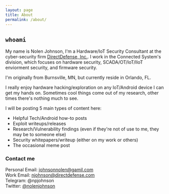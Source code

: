 ```yaml
---
layout: page
title: About
permalink: /about/
---
```


## `whoami`

My name is Nolen Johnson, I'm a Hardware/IoT Security Consultant at the cyber-security firm [DirectDefense, Inc.](https://www.directdefense.com/). I work in the Connected System's division, which focuses on hardware security, SCADA/OT/IoT/IIoT enviorment security, and firmware security.

I'm originally from Burnsville, MN, but currently reside in Orlando, FL.

I really enjoy hardware hacking/exploration on any IoT/Android device I can get my hands on. Sometimes cool things come out of my research, other times there's nothing much to see.

I will be posting 5 main types of content here:

* Helpful Tech/Android how-to posts
* Exploit writeups/releases
* Research/Vulnerability findings (even if they're not of use to me, they may be to someone else)
* Security whitepapers/writeup (either on my work or others)
* The occasional meme post

### Contact me

Personal Email: [johnsonnolen@gamil.com](mailto:johnsonnolen@gmail.com)<br/>
Work Email: [njohnson@directdefense.com](mailto:njohnson@directdefense.com)<br/>
Telegram: @npjohnson<br/>
Twitter: [@nolenjohnson](https://twitter.com/nolenjohnson)<br/>

